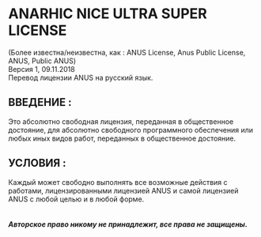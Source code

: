 # ANARHIC NICE ULTRA SUPER LICENSE
(Более известна/неизвестна, как : ANUS License, Anus Public License, ANUS, Public ANUS)  
Версия 1, 09.11.2018  
Перевод лицензии ANUS на русский язык.

## ВВЕДЕНИЕ :
Это абсолютно свободная лицензия, переданная в общественное достояние, для абсолютно свободного программного
обеспечения или любых иных видов работ, переданных в общественное достояние.

## УСЛОВИЯ :
Каждый может свободно выполнять все возможные действия с работами, лицензированными лицензией ANUS
и самой лицензией ANUS с любой целью и в любой форме.
\
\
\
***Авторское право никому не принадлежит, все права не защищены.***
